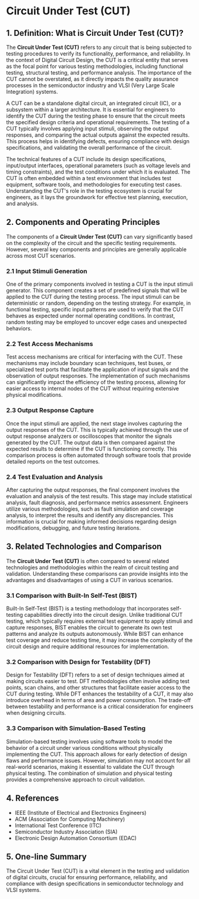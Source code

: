 # Circuit Under Test (CUT)

## 1. Definition: What is **Circuit Under Test (CUT)**?

The **Circuit Under Test (CUT)** refers to any circuit that is being subjected to testing procedures to verify its functionality, performance, and reliability. In the context of Digital Circuit Design, the CUT is a critical entity that serves as the focal point for various testing methodologies, including functional testing, structural testing, and performance analysis. The importance of the CUT cannot be overstated, as it directly impacts the quality assurance processes in the semiconductor industry and VLSI (Very Large Scale Integration) systems. 

A CUT can be a standalone digital circuit, an integrated circuit (IC), or a subsystem within a larger architecture. It is essential for engineers to identify the CUT during the testing phase to ensure that the circuit meets the specified design criteria and operational requirements. The testing of a CUT typically involves applying input stimuli, observing the output responses, and comparing the actual outputs against the expected results. This process helps in identifying defects, ensuring compliance with design specifications, and validating the overall performance of the circuit.

The technical features of a CUT include its design specifications, input/output interfaces, operational parameters (such as voltage levels and timing constraints), and the test conditions under which it is evaluated. The CUT is often embedded within a test environment that includes test equipment, software tools, and methodologies for executing test cases. Understanding the CUT's role in the testing ecosystem is crucial for engineers, as it lays the groundwork for effective test planning, execution, and analysis.

## 2. Components and Operating Principles

The components of a **Circuit Under Test (CUT)** can vary significantly based on the complexity of the circuit and the specific testing requirements. However, several key components and principles are generally applicable across most CUT scenarios.

### 2.1 Input Stimuli Generation

One of the primary components involved in testing a CUT is the input stimuli generator. This component creates a set of predefined signals that will be applied to the CUT during the testing process. The input stimuli can be deterministic or random, depending on the testing strategy. For example, in functional testing, specific input patterns are used to verify that the CUT behaves as expected under normal operating conditions. In contrast, random testing may be employed to uncover edge cases and unexpected behaviors.

### 2.2 Test Access Mechanisms

Test access mechanisms are critical for interfacing with the CUT. These mechanisms may include boundary scan techniques, test buses, or specialized test ports that facilitate the application of input signals and the observation of output responses. The implementation of such mechanisms can significantly impact the efficiency of the testing process, allowing for easier access to internal nodes of the CUT without requiring extensive physical modifications.

### 2.3 Output Response Capture

Once the input stimuli are applied, the next stage involves capturing the output responses of the CUT. This is typically achieved through the use of output response analyzers or oscilloscopes that monitor the signals generated by the CUT. The output data is then compared against the expected results to determine if the CUT is functioning correctly. This comparison process is often automated through software tools that provide detailed reports on the test outcomes.

### 2.4 Test Evaluation and Analysis

After capturing the output responses, the final component involves the evaluation and analysis of the test results. This stage may include statistical analysis, fault diagnosis, and performance metrics assessment. Engineers utilize various methodologies, such as fault simulation and coverage analysis, to interpret the results and identify any discrepancies. This information is crucial for making informed decisions regarding design modifications, debugging, and future testing iterations.

## 3. Related Technologies and Comparison

The **Circuit Under Test (CUT)** is often compared to several related technologies and methodologies within the realm of circuit testing and validation. Understanding these comparisons can provide insights into the advantages and disadvantages of using a CUT in various scenarios.

### 3.1 Comparison with Built-In Self-Test (BIST)

Built-In Self-Test (BIST) is a testing methodology that incorporates self-testing capabilities directly into the circuit design. Unlike traditional CUT testing, which typically requires external test equipment to apply stimuli and capture responses, BIST enables the circuit to generate its own test patterns and analyze its outputs autonomously. While BIST can enhance test coverage and reduce testing time, it may increase the complexity of the circuit design and require additional resources for implementation.

### 3.2 Comparison with Design for Testability (DFT)

Design for Testability (DFT) refers to a set of design techniques aimed at making circuits easier to test. DFT methodologies often involve adding test points, scan chains, and other structures that facilitate easier access to the CUT during testing. While DFT enhances the testability of a CUT, it may also introduce overhead in terms of area and power consumption. The trade-off between testability and performance is a critical consideration for engineers when designing circuits.

### 3.3 Comparison with Simulation-Based Testing

Simulation-based testing involves using software tools to model the behavior of a circuit under various conditions without physically implementing the CUT. This approach allows for early detection of design flaws and performance issues. However, simulation may not account for all real-world scenarios, making it essential to validate the CUT through physical testing. The combination of simulation and physical testing provides a comprehensive approach to circuit validation.

## 4. References

- IEEE (Institute of Electrical and Electronics Engineers)
- ACM (Association for Computing Machinery)
- International Test Conference (ITC)
- Semiconductor Industry Association (SIA)
- Electronic Design Automation Consortium (EDAC)

## 5. One-line Summary

The Circuit Under Test (CUT) is a vital element in the testing and validation of digital circuits, crucial for ensuring performance, reliability, and compliance with design specifications in semiconductor technology and VLSI systems.